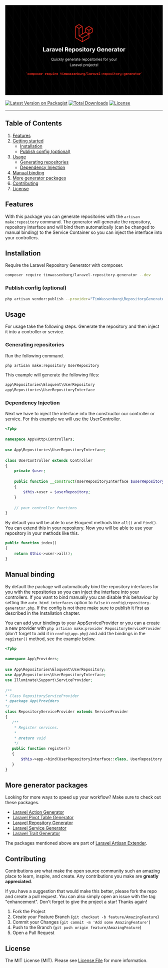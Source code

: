 <img src="img/banner.png" alt="Logo">

[![Latest Version on Packagist](https://img.shields.io/packagist/v/timwassenburg/laravel-repository-generator.svg?style=flat-square)](https://packagist.org/packages/timwassenburg/laravel-repository-generator)
[![Total Downloads](https://img.shields.io/packagist/dt/timwassenburg/laravel-repository-generator.svg?style=flat-square)](https://packagist.org/packages/timwassenburg/laravel-repository-generator)
[![License](https://img.shields.io/packagist/l/timwassenburg/laravel-repository-generator)](https://packagist.org/packages/timwassenburg/laravel-repository-generator)

<hr>

## Table of Contents
  <ol>
    <li><a href="#features">Features</a></li>
    <li>
        <a href="#getting-started">Getting started</a>
        <ul>
            <li><a href="#installation">Installation</a></li>
            <li><a href="#publish-config-(optional)">Publish config (optional)</a></li>
        </ul>
    </li>
    <li>
      <a href="#usage">Usage</a>
      <ul>
        <li><a href="#generating-repositories">Generating repositories</a></li>
        <li><a href="#dependency-injection">Dependency Injection</a></li>
      </ul>
    </li>
    <li><a href="#manual-binding">Manual binding</a></li>
    <li><a href="#more-generator-packages">More generator packages</a></li>
    <li><a href="#contributing">Contributing</a></li>
    <li><a href="#license">License</a></li>
  </ol>

## Features
With this package you can generate repositories with the ```artisan make:repository``` command. 
The generator will generate the repository, repository interface and will bind them automatically (can be changed to 
manual binding) to the Service Container so you can inject the interface into your controllers.

## Installation
Require the Laravel Repository Generator with composer.
```bash
composer require timwassenburg/laravel-repository-generator --dev
```

### Publish config (optional)
```bash
php artisan vendor:publish --provider="TimWassenburg\RepositoryGenerator\RepositoryGeneratorServiceProvider" --tag="config"
```

## Usage
For usage take the following steps. Generate the repository and then inject it into a controller or service.

### Generating repositories
Run the following command.
```bash
php artisan make:repository UserRepository
```
This example will generate the following files:
```bash
app\Repositories\Eloquent\UserRepository
app\Repositories\UserRepositoryInterface
```

### Dependency Injection
Next we have to inject the interface into the constructor our controller or service. For this example we will use the UserController.
```php
<?php

namespace App\Http\Controllers;

use App\Repositories\UserRepositoryInterface;

class UserController extends Controller
{
    private $user;

    public function __construct(UserRepositoryInterface $userRepository)
    {
        $this->user = $userRepository;
    }
    
    // your controller functions
}
```

By default you will be able to use Eloquent methods like ```all()``` and ```find()```.
You can extend this in your repository. Now you will be able to use your repository 
in your methods like this.
```php
public function index()
{
    return $this->user->all();
}
```
## Manual binding
By default the package will automatically bind the repository interfaces for you with the repositories so you can
inject the interface into your controllers. If you want to bind manually you can disable
this behaviour by setting the ```auto_bind_interfaces``` option to ```false``` in ```config\repository-generator.php```.
If the config is not there make sure to publish it first as described in the Installation chapter.

You can add your bindings to your AppServiceProvider or 
you can a create a new provider with ```php artisan make:provider RepositoryServiceProvider```
(don't forget to add it in ```config\app.php```) and add the bindings in the ```register()``` method, see the example below.

```php
<?php 

namespace App\Providers; 

use App\Repositories\Eloquent\UserRepository;
use App\Repositories\UserRepositoryInterface;
use Illuminate\Support\ServiceProvider; 

/** 
* Class RepositoryServiceProvider 
* @package App\Providers 
*/ 
class RepositoryServiceProvider extends ServiceProvider 
{ 
   /** 
    * Register services. 
    * 
    * @return void  
    */ 
   public function register() 
   { 
       $this->app->bind(UserRepositoryInterface::class, UserRepository::class);
   }
}
```

## More generator packages

Looking for more ways to speed up your workflow? Make sure to check out these packages.

- [Laravel Action Generator](https://github.com/timwassenburg/laravel-action-generator)
- [Laravel Pivot Table Generator](https://github.com/timwassenburg/laravel-pivot-table-generator)
- [Laravel Repository Generator](https://github.com/timwassenburg/laravel-repository-generator)
- [Laravel Service Generator](https://github.com/timwassenburg/laravel-service-generator)
- [Laravel Trait Generator](https://github.com/timwassenburg/laravel-trait-generator)

The packages mentioned above are part of [Laravel Artisan Extender](https://github.com/timwassenburg/laravel-artisan-extender).

## Contributing
Contributions are what make the open source community such an amazing place to learn, inspire, and create. Any contributions you make are **greatly appreciated**.

If you have a suggestion that would make this better, please fork the repo and create a pull request. You can also simply open an issue with the tag "enhancement".
Don't forget to give the project a star! Thanks again!

1. Fork the Project
2. Create your Feature Branch (`git checkout -b feature/AmazingFeature`)
3. Commit your Changes (`git commit -m 'Add some AmazingFeature'`)
4. Push to the Branch (`git push origin feature/AmazingFeature`)
5. Open a Pull Request

## License
The MIT License (MIT). Please see [License File](LICENSE.md) for more information.
